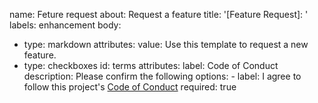 name: Feture request
about: Request a feature
title: '[Feature Request]: '
labels: enhancement
body:
  - type: markdown
    attributes:
      value: Use this template to request a new feature.
  - type: checkboxes
    id: terms
    attributes:
      label: Code of Conduct
      description: Please confirm the following
      options:
        - label:
            I agree to follow this project's [Code of Conduct](CHANGELOG.md)
          required: true
